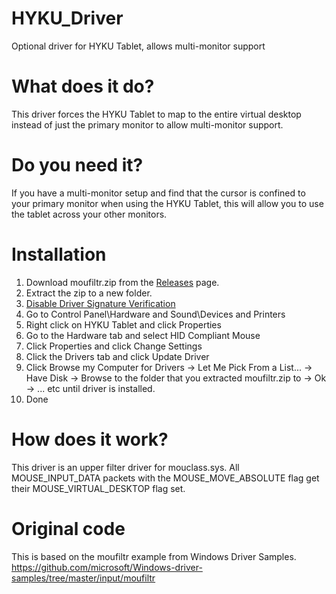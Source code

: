 # HYKU_Driver
Optional driver for HYKU Tablet, allows multi-monitor support

# What does it do?
This driver forces the HYKU Tablet to map to the entire virtual desktop instead of just the primary monitor to allow multi-monitor support.

# Do you need it?
If you have a multi-monitor setup and find that the cursor is confined to your primary monitor when using the HYKU Tablet, this will allow you to use the tablet across your other monitors.

# Installation

1. Download moufiltr.zip from the [Releases](https://github.com/sssata/HYKU_Driver/releases) page.
2. Extract the zip to a new folder.
3.  [Disable Driver Signature Verification](https://www.howtogeek.com/167723/how-to-disable-driver-signature-verification-on-64-bit-windows-8.1-so-that-you-can-install-unsigned-drivers/)
4. Go to Control Panel\Hardware and Sound\Devices and Printers
5. Right click on HYKU Tablet and click Properties
6. Go to the Hardware tab and select HID Compliant Mouse
7. Click Properties and click Change Settings
8. Click the Drivers tab and click Update Driver
9. Click Browse my Computer for Drivers -> Let Me Pick From a List... -> Have Disk -> Browse to the folder that you extracted moufiltr.zip to -> Ok -> ... etc until driver is installed.
10. Done



# How does it work?

This driver is an upper filter driver for mouclass.sys. All MOUSE_INPUT_DATA packets with the MOUSE_MOVE_ABSOLUTE flag get their MOUSE_VIRTUAL_DESKTOP flag set.


# Original code
This is based on the moufiltr example from Windows Driver Samples.
https://github.com/microsoft/Windows-driver-samples/tree/master/input/moufiltr
